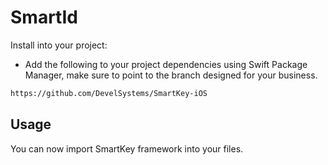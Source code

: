 SmartId
===============


Install into your project:


- Add the following to your project dependencies using Swift Package Manager, make sure to point to the branch designed for your business. 

```bash
https://github.com/DevelSystems/SmartKey-iOS
```

## Usage 

You can now import SmartKey framework into your files.

